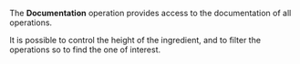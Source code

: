 The **Documentation** operation provides access to the documentation of all operations.

It is possible to control the height of the ingredient, and to filter the operations so to find the one of interest.
